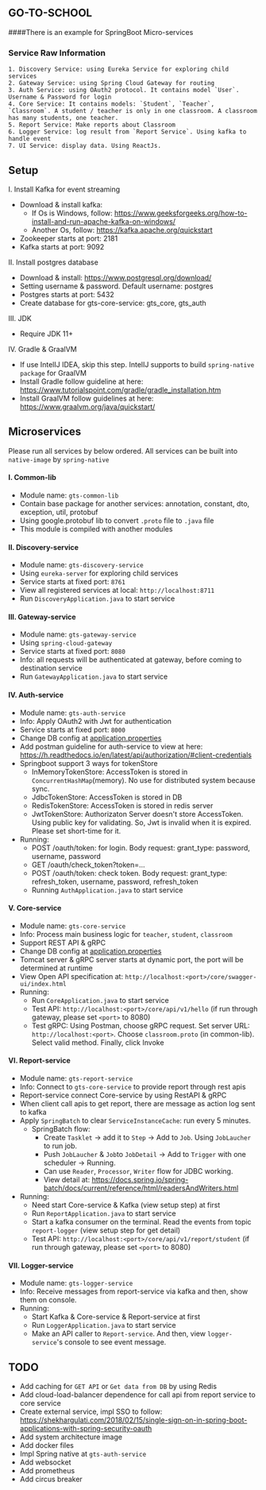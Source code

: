 ## GO-TO-SCHOOL

####There is an example for SpringBoot Micro-services

### Service Raw Information
```
1. Discovery Service: using Eureka Service for exploring child services
2. Gateway Service: using Spring Cloud Gateway for routing
3. Auth Service: using OAuth2 protocol. It contains model `User`. Username & Password for login
4. Core Service: It contains models: `Student`, `Teacher`, `Classroom`. A student / teacher is only in one classroom. A classroom has many students, one teacher.
5. Report Service: Make reports about Classroom
6. Logger Service: log result from `Report Service`. Using kafka to handle event
7. UI Service: display data. Using ReactJs.
```

## Setup

I. Install Kafka for event streaming

- Download & install kafka: 
  + If Os is Windows, follow: https://www.geeksforgeeks.org/how-to-install-and-run-apache-kafka-on-windows/
  + Another Os, follow: https://kafka.apache.org/quickstart
- Zookeeper starts at port: 2181
- Kafka starts at port: 9092

II. Install postgres database

- Download & install: https://www.postgresql.org/download/
- Setting username & password. Default username: postgres
- Postgres starts at port: 5432
- Create database for gts-core-service: gts_core, gts_auth

III. JDK
- Require JDK 11+

IV. Gradle & GraalVM

- If use IntelIJ IDEA, skip this step. IntelIJ supports to build `spring-native package` for GraalVM
- Install Gradle follow guideline at here: https://www.tutorialspoint.com/gradle/gradle_installation.htm
- Install GraalVM follow guidelines at here: https://www.graalvm.org/java/quickstart/
 

## Microservices

Please run all services by below ordered. All services can be built into `native-image` by `spring-native`

#### I. Common-lib

- Module name: `gts-common-lib`
- Contain base package for another services: annotation, constant, dto, exception, util, protobuf
- Using google.protobuf lib to convert `.proto` file to `.java` file
- This module is compiled with another modules

#### II. Discovery-service

- Module name: `gts-discovery-service`
- Using `eureka-server` for exploring child services
- Service starts at fixed port: `8761`
- View all registered services at local: `http://localhost:8711`
- Run `DiscoveryApplication.java` to start service

#### III. Gateway-service

- Module name: `gts-gateway-service`
- Using `spring-cloud-gateway`
- Service starts at fixed port: `8080`
- Info: all requests will be authenticated at gateway, before coming to destination service
- Run `GatewayApplication.java` to start service

#### IV. Auth-service

- Module name: `gts-auth-service`
- Info: Apply OAuth2 with Jwt for authentication
- Service starts at fixed port: `8000`
- Change DB config at [application.properties](/auth-service/src/main/resources/application.properties)
- Add postman guideline for auth-service to view at here: https://h.readthedocs.io/en/latest/api/authorization/#client-credentials
- Springboot support 3 ways for tokenStore
  + InMemoryTokenStore: AccessToken is stored in `ConcurrentHashMap`(memory). No use for distributed system because sync.
  + JdbcTokenStore: AccessToken is stored in DB
  + RedisTokenStore: AccessToken is stored in redis server
  + JwtTokenStore: Authorizaton Server doesn't store AccessToken. Using public key for validating. So, Jwt is invalid when it is expired. Please set short-time for it.
- Running:
  + POST /oauth/token: for login. Body request: grant_type: password, username, password
  + GET  /oauth/check_token?token=...
  + POST /oauth/token: check token. Body request: grant_type: refresh_token, username, password, refresh_token
  + Running `AuthApplication.java` to start service

#### V. Core-service

- Module name: `gts-core-service`
- Info: Process main business logic for `teacher`, `student`, `classroom`
- Support REST API & gRPC
- Change DB config at [application.properties](/core-service/src/main/resources/application.properties)
- Tomcat server & gRPC server starts at dynamic port, the port will be determined at runtime
- View Open API specification at: `http://localhost:<port>/core/swagger-ui/index.html`
- Running:
  + Run `CoreApplication.java` to start service
  + Test API: `http://localhost:<port>/core/api/v1/hello` (if run through gateway, please set `<port>` to 8080)
  + Test gRPC: Using Postman, choose gRPC request. Set server URL: `http://localhost:<port>`. Choose `classroom.proto` (in common-lib). Select valid method. Finally, click Invoke

#### VI. Report-service

- Module name: `gts-report-service`
- Info: Connect to `gts-core-service` to provide report through rest apis
- Report-service connect Core-service by using RestAPI & gRPC
- When client call apis to get report, there are message as action log sent to kafka
- Apply `SpringBatch` to clear `ServiceInstanceCache`: run every 5 minutes.
  - SpringBatch flow: 
    - Create `Tasklet` -> add it to `Step` -> Add to `Job`. Using `JobLaucher` to run job.
    - Push `JobLaucher` & `Job`to `JobDetail` -> Add to `Trigger` with one scheduler -> Running.
    - Can use `Reader`, `Processor`, `Writer` flow for JDBC working.
    - View detail at: https://docs.spring.io/spring-batch/docs/current/reference/html/readersAndWriters.html
- Running:
  + Need start Core-service & Kafka (view setup step) at first 
  + Run `ReportApplication.java` to start service
  + Start a kafka consumer on the terminal. Read the events from topic `report-logger` (view setup step for get detail)
  + Test API: `http://localhost:<port>/core/api/v1/report/student` (if run through gateway, please set `<port>` to 8080)

#### VII. Logger-service

- Module name: `gts-logger-service`
- Info: Receive messages from report-service via kafka and then, show them on console.
- Running:
  + Start Kafka & Core-service & Report-service at first
  + Run `LoggerApplication.java` to start service
  + Make an API caller to `Report-service`. And then, view `logger-service`'s console to see event message.

## TODO
- Add caching for `GET API` or `Get data from DB` by using Redis
- Add cloud-load-balancer dependence for call api from report service to core service
- Create external service, impl SSO to follow: https://shekhargulati.com/2018/02/15/single-sign-on-in-spring-boot-applications-with-spring-security-oauth
- Add system architecture image
- Add docker files
- Impl Spring native at `gts-auth-service`
- Add websocket
- Add prometheus
- Add circus breaker